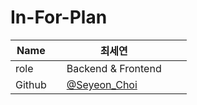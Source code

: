 # In-For-Plan

| Name    |                                        |최세연                              |                                      |                                    |
| ------- | --------------------------------------------- | ------------------------------------ | --------------------------------------------- | --------------------------------------- |
| role    |                 |Backend & Frontend                          |                                  |  |
| Github  |  |[@Seyeon_Choi](https://github.com/barabobBOB)  |  |  |
